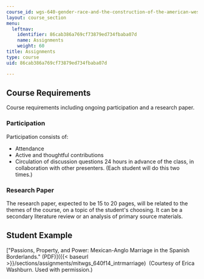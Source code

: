 ```yaml
---
course_id: wgs-640-gender-race-and-the-construction-of-the-american-west-fall-2014
layout: course_section
menu:
  leftnav:
    identifier: 86cab386a769cf73879ed734fbaba07d
    name: Assignments
    weight: 60
title: Assignments
type: course
uid: 86cab386a769cf73879ed734fbaba07d

---
```


Course Requirements
-------------------

Course requirements including ongoing participation and a research paper.

### Participation

Participation consists of:

*   Attendance
*   Active and thoughtful contributions
*   Circulation of discussion questions 24 hours in advance of the class, in collaboration with other presenters. (Each student will do this two times.)

### Research Paper

The research paper, expected to be 15 to 20 pages, will be related to the themes of the course, on a topic of the student's choosing. It can be a secondary literature review or an analysis of primary source materials.

Student Example
---------------

["Passions, Property, and Power: Mexican-Anglo Marriage in the Spanish Borderlands." (PDF)]({{< baseurl >}}/sections/assignments/mitwgs_640f14_intrmarriage)  (Courtesy of Erica Washburn. Used with permission.)